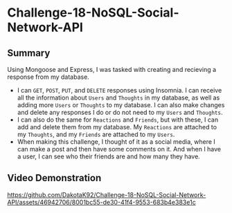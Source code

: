 # Challenge-18-NoSQL-Social-Network-API
## Summary
Using Mongoose and Express, I was tasked with creating and recieving a response from my database. 
+ I can `GET`, `POST`, `PUT`, and `DELETE` responses using Insomnia. I can receive all the information about `Users` and `Thoughts` in my database, as well as adding more `Users` or `Thoughts` to my database. I can also make changes and delete any responses I do or do not need to my `Users` and `Thoughts`.
+ I can also do the same for `Reactions` and `Friends`, but with these, I can add and delete them from my database. My `Reactions` are attached to my `Thoughts`, and my `Friends` are attached to my `Users`.
+ When making this challenge, I thought of it as a social media, where I can make a post and then have some comments on it. And when I have a user, I can see who their friends are and how many they have.

## Video Demonstration
https://github.com/DakotaK92/Challenge-18-NoSQL-Social-Network-API/assets/46942706/8001bc55-de30-41f4-9553-683b4e383e1c
